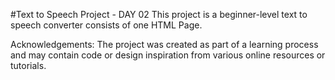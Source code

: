 #Text to Speech Project - DAY 02
This project is a beginner-level text to speech converter consists of one HTML Page.

Acknowledgements:
The project was created as part of a learning process and may contain code or design inspiration from various online resources or tutorials.
